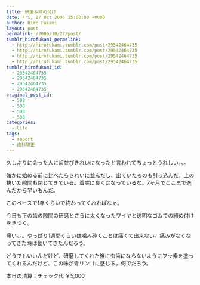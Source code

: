 ```yaml
---
title: 研磨＆締め付け
date: Fri, 27 Oct 2006 15:00:00 +0000
author: Hiro Fukami
layout: post
permalink: /2006/10/27/post/
tumblr_hirofukami_permalink:
  - http://hirofukami.tumblr.com/post/29542464735
  - http://hirofukami.tumblr.com/post/29542464735
  - http://hirofukami.tumblr.com/post/29542464735
  - http://hirofukami.tumblr.com/post/29542464735
tumblr_hirofukami_id:
  - 29542464735
  - 29542464735
  - 29542464735
  - 29542464735
original_post_id:
  - 508
  - 508
  - 508
  - 508
categories:
  - Life
tags:
  - report
  - 歯科矯正
---
```

<div class="section">
  <p>
    久しぶりに会った人に歯並びきれいになったと言われてちょっとうれしい。。。
  </p>
  
  <p>
    確かに始める前に比べたらきれいに並んだし、出ていたものも引っ込んだ。上の抜いた隙間も閉じてきている。着実に良くはなっているな。7ヶ月でここまで進んだから早いもんだ。
  </p>
  
  <p>
    このペースで1年くらいで終わってくれればなぁ。
  </p>
  
  <p>
    今日も下の歯の隙間の研磨とさらに太くなったワイヤと透明なゴムでの締め付けをきつく。
  </p>
  
  <p>
    痛い。。。やっぱり1週間くらいは噛み砕くことは痛くて出来ない。痛みがなくなってきた時は動いてきたんだろう。
  </p>
  
  <p>
    どうでもいいんだけど、研磨してくれた後に虫歯にならないようにフッ素を塗ってくれるんだけど、この味が青リンゴに感じる。何でだろう。
  </p>
  
  <p>
    本日の清算：チェック代 ￥5,000
  </p>
</div>